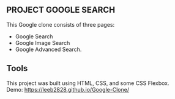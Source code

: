 ## PROJECT GOOGLE SEARCH
 This Google clone consists of three pages: 
 - Google Search 
 - Google Image Search 
 - Google Advanced Search. 
 
 ## Tools
 This project was built using HTML, CSS, and some CSS Flexbox.
 <br>
 Demo:  https://leeb2828.github.io/Google-Clone/

